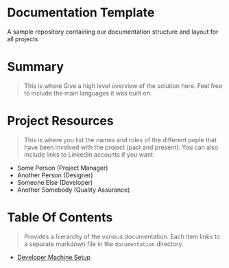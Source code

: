 # Documentation Template

A sample repository containing our documentation structure and layout for all projects

Summary
=================
> This is where Give a high level overview of the solution here. Feel free to include the main languages it was built on.

Project Resources
=================
> This is where you list the names and roles of the different peple that have been involved with the project (past and present). You can also include links to LinkedIn accounts if you want.
* Some Person (Project Manager)
* Another Person (Designer)
* Someone Else (Developer)
* Another Somebody (Quality Assurance)

Table Of Contents
=================
> Provides a hierarchy of the various documentation. Each item links to a separate markdown file in the `documentation` directory.
 * [Developer Machine Setup](documentation/developer-setup.md)
